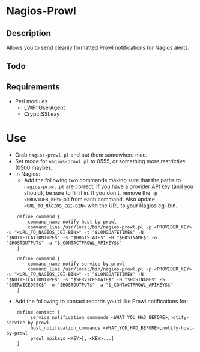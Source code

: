 # Nagios-Prowl

## Description

Allows you to send cleanly formatted Prowl notifications for Nagios alerts.

## Todo

## Requirements

* Perl modules
  * LWP::UserAgent
  * Crypt::SSLeay

# Use

* Grab `nagios-prowl.pl` and put them somewhere nice.
* Set mode for `nagios-prowl.pl` to 0555, or something more restrictive (0500
  maybe).
* In Nagios:
  * Add the following two commands making sure that the paths to
  `nagios-prowl.pl` are correct. If you have a provider API key (and you
  should), be sure to fill it in. If you don't, remove the `-p <PROVIDER_KEY>`
  bit from each command. Also update `<URL_TO_NAGIOS_CGI-BIN>` with the URL to
  your Nagios cgi-bin.

```
    define command {
        command_name notify-host-by-prowl
        command_line /usr/local/bin/nagios-prowl.pl -p <PROVIDER_KEY> -u "<URL_TO_NAGIOS_CGI-BIN>" -t "$LONGDATETIME$" -N "$NOTIFICATIONTYPE$" -s "$HOSTSTATE$" -H "$HOSTNAME$" -o "$HOSTOUTPUT$" -a "$_CONTACTPROWL_APIKEYS$"
    }
    
    define command {
        command_name notify-service-by-prowl
        command_line /usr/local/bin/nagios-prowl.pl -p <PROVIDER_KEY> -u "<URL_TO_NAGIOS_CGI-BIN>" -t "$LONGDATETIME$" -N "$NOTIFICATIONTYPE$" -s "$SERVICESTATE$" -H "$HOSTNAME$" -S "$SERVICEDESC$" -o "$HOSTOUTPUT$" -a "$_CONTACTPROWL_APIKEYS$"
    }
```

  * Add the following to contact records you'd like Prowl notifications for:

```
    define contact {
         service_notification_commands <WHAT_YOU_HAD_BEFORE>,notify-service-by-prowl
         host_notification_commands <WHAT_YOU_HAD_BEFORE>,notify-host-by-prowl
        _prowl_apikeys <KEY>[, <KEY>...]
    }
```
 